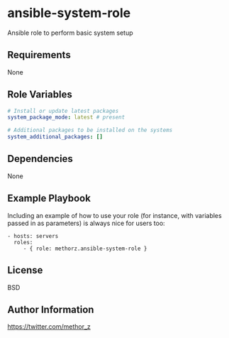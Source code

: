ansible-system-role
=========

Ansible role to perform basic system setup

Requirements
------------

None

Role Variables
--------------
```YAML
# Install or update latest packages
system_package_mode: latest # present

# Additional packages to be installed on the systems
system_additional_packages: []

```

Dependencies
------------

None

Example Playbook
----------------

Including an example of how to use your role (for instance, with variables passed in as parameters) is always nice for users too:

    - hosts: servers
      roles:
         - { role: methorz.ansible-system-role }

License
-------

BSD

Author Information
------------------

https://twitter.com/methor_z
